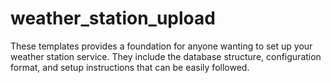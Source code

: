# weather_station_upload
 These templates provides a foundation for anyone wanting to set up your weather station service. They include the database structure, configuration format, and setup instructions that can be easily followed.
